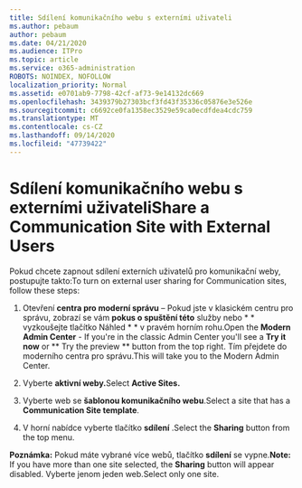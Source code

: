 ```yaml
---
title: Sdílení komunikačního webu s externími uživateli
ms.author: pebaum
author: pebaum
ms.date: 04/21/2020
ms.audience: ITPro
ms.topic: article
ms.service: o365-administration
ROBOTS: NOINDEX, NOFOLLOW
localization_priority: Normal
ms.assetid: e0701ab9-7798-42cf-af73-9e14132dc669
ms.openlocfilehash: 3439379b27303bcf3fd43f35336c05876e3e526e
ms.sourcegitcommit: c6692ce0fa1358ec3529e59ca0ecdfdea4cdc759
ms.translationtype: MT
ms.contentlocale: cs-CZ
ms.lasthandoff: 09/14/2020
ms.locfileid: "47739422"
---
```

# <a name="share-a-communication-site-with-external-users"></a><span data-ttu-id="ef495-102">Sdílení komunikačního webu s externími uživateli</span><span class="sxs-lookup"><span data-stu-id="ef495-102">Share a Communication Site with External Users</span></span>

<span data-ttu-id="ef495-103">Pokud chcete zapnout sdílení externích uživatelů pro komunikační weby, postupujte takto:</span><span class="sxs-lookup"><span data-stu-id="ef495-103">To turn on external user sharing for Communication sites, follow these steps:</span></span> 
  
1. <span data-ttu-id="ef495-104">Otevření **centra pro moderní správu** – Pokud jste v klasickém centru pro správu, zobrazí se vám **pokus o spuštění této** služby nebo \* \* vyzkoušejte tlačítko Náhled \* \* v pravém horním rohu.</span><span class="sxs-lookup"><span data-stu-id="ef495-104">Open the **Modern Admin Center** - If you're in the classic Admin Center you'll see a **Try it now** or \*\* Try the preview \*\* button from the top right.</span></span> <span data-ttu-id="ef495-105">Tím přejdete do moderního centra pro správu.</span><span class="sxs-lookup"><span data-stu-id="ef495-105">This will take you to the Modern Admin Center.</span></span> 
  
2. <span data-ttu-id="ef495-106">Vyberte **aktivní weby.**</span><span class="sxs-lookup"><span data-stu-id="ef495-106">Select **Active Sites.**</span></span>
  
3. <span data-ttu-id="ef495-107">Vyberte web se **šablonou komunikačního webu**.</span><span class="sxs-lookup"><span data-stu-id="ef495-107">Select a site that has a **Communication Site template**.</span></span> 
  
4. <span data-ttu-id="ef495-108">V horní nabídce vyberte tlačítko **sdílení** .</span><span class="sxs-lookup"><span data-stu-id="ef495-108">Select the **Sharing** button from the top menu.</span></span> 
  
 <span data-ttu-id="ef495-109">**Poznámka:** Pokud máte vybrané více webů, tlačítko **sdílení** se vypne.</span><span class="sxs-lookup"><span data-stu-id="ef495-109">**Note:** If you have more than one site selected, the **Sharing** button will appear disabled.</span></span> <span data-ttu-id="ef495-110">Vyberte jenom jeden web.</span><span class="sxs-lookup"><span data-stu-id="ef495-110">Select only one site.</span></span> 
  

